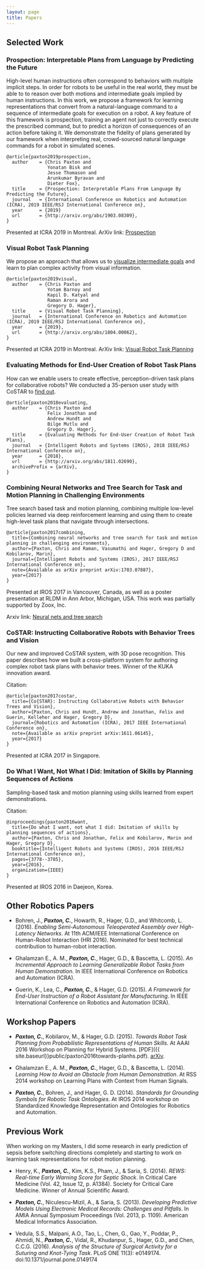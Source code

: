 ```yaml
---
layout: page
title: Papers
---
```


## Selected Work

### Prospection: Interpretable Plans from Language by Predicting the Future

High-level human instructions often correspond to behaviors with multiple implicit steps. In order for robots to be useful in the real world, they must be able to to reason over both motions and intermediate goals implied by human instructions. In this work, we propose a framework for learning representations that convert from a natural-language command to a sequence of intermediate goals for execution on a robot. A key feature of this framework is prospection, training an agent not just to correctly execute the prescribed command, but to predict a horizon of consequences of an action before taking it. We demonstrate the fidelity of plans generated by our framework when interpreting real, crowd-sourced natural language commands for a robot in simulated scenes.

```
@article{paxton2019prospection,
  author    = {Chris Paxton and
               Yonatan Bisk and
               Jesse Thomason and
               Arunkumar Byravan and
               Dieter Fox},
  title     = {Prospection: Interpretable Plans From Language By Predicting the Future},
  journal   = {International Conference on Robotics and Automation (ICRA), 2019 IEEE/RSJ International Conference on},
  year      = {2019}
  url       = {http://arxiv.org/abs/1903.08309},
}
```

Presented at ICRA 2019 in Montreal. ArXiv link: [Prospection](https://arxiv.org/abs/1903.08309)

### Visual Robot Task Planning

We propose an approach that allows us to [visualize intermediate goals](https://cpaxton.github.io/2018/03/30/vtp.html) and learn to plan complex activity from visual information.

```
@article{paxton2019visual,
  author    = {Chris Paxton and
               Yotam Barnoy and
               Kapil D. Katyal and
               Raman Arora and
               Gregory D. Hager},
  title     = {Visual Robot Task Planning},
  journal   = {International Conference on Robotics and Automation (ICRA), 2019 IEEE/RSJ International Conference on},
  year      = {2019},
  url       = {http://arxiv.org/abs/1804.00062},
}
```

Presented at ICRA 2019 in Montreal.  ArXiv link: [Visual Robot Task Planning](https://arxiv.org/abs/1804.00062)


### Evaluating Methods for End-User Creation of Robot Task Plans

How can we enable users to create effective, perception-driven task plans for collaborative robots? We conducted a 35-person user study with CoSTAR to [find out](https://cpaxton.github.io/2018/08/14/evaluating.html).

```
@article{paxton2018evaluating,
  author    = {Chris Paxton and
               Felix Jonathan and
               Andrew Hundt and
               Bilge Mutlu and
               Gregory D. Hager},
  title     = {Evaluating Methods for End-User Creation of Robot Task Plans},
  journal   = {Intelligent Robots and Systems (IROS), 2018 IEEE/RSJ International Conference on},
  year      = {2018},
  url       = {http://arxiv.org/abs/1811.02690},
  archivePrefix = {arXiv},
}
```

### Combining Neural Networks and Tree Search for Task and Motion Planning in Challenging Environments

Tree search based task and motion planning, combining multiple low-level policies learned via deep reinforcement learning and using them to create high-level task plans that navigate through intersections.

```
@article{paxton2017combining,
  title={Combining neural networks and tree search for task and motion planning in challenging environments},
  author={Paxton, Chris and Raman, Vasumathi and Hager, Gregory D and Kobilarov, Marin},
  journal={Intelligent Robots and Systems (IROS), 2017 IEEE/RSJ International Conference on},
  note={Available as arXiv preprint arXiv:1703.07887},
  year={2017}
}
```
Presented at IROS 2017 in Vancouver, Canada, as well as a poster presentation at RLDM in Ann Arbor, Michigan, USA. This work was partially supported by Zoox, Inc.

Arxiv link: [Neural nets and tree search](https://arxiv.org/abs/1703.07887)

### CoSTAR: Instructing Collaborative Robots with Behavior Trees and Vision

Our new and improved CoSTAR system, with 3D pose recognition. This paper describes how we built a cross-platform system for authoring complex robot task plans with behavior trees. Winner of the KUKA innovation award.

Citation:
```
@article{paxton2017costar,
  title={Co{STAR}: Instructing Collaborative Robots with Behavior Trees and Vision},
  author={Paxton, Chris and Hundt, Andrew and Jonathan, Felix and Guerin, Kelleher and Hager, Gregory D},
  journal={Robotics and Automation (ICRA), 2017 IEEE International Conference on},
  note={Available as arXiv preprint arXiv:1611.06145},
  year={2017}
}
```
Presented at ICRA 2017 in Singapore.

### Do What I Want, Not What I Did: Imitation of Skills by Planning Sequences of Actions

Sampling-based task and motion planning using skills learned from expert demonstrations.

Citation:
```
@inproceedings{paxton2016want,
  title={Do what I want, not what I did: Imitation of skills by planning sequences of actions},
  author={Paxton, Chris and Jonathan, Felix and Kobilarov, Marin and Hager, Gregory D},
  booktitle={Intelligent Robots and Systems (IROS), 2016 IEEE/RSJ International Conference on},
  pages={3778--3785},
  year={2016},
  organization={IEEE}
}
```

Presented at IROS 2016 in Daejeon, Korea.

## Other Robotics Papers

  * Bohren, J., ***Paxton, C.***, Howarth, R., Hager, G.D., and Whitcomb, L. (2016). _Enabling Semi-Autonomous Teleoperated Assembly over High-Latency Networks_. At 11th ACM/IEEE International Conference on Human-Robot Interaction (HRI 2016). Nominated for best technical contribution to human-robot interaction.

  * Ghalamzan E., A. M., ***Paxton, C.***, Hager, G.D., & Bascetta, L. (2015). _An Incremental Approach to Learning Generalizable Robot Tasks from Human Demonstration_. In IEEE International Conference on Robotics and Automation (ICRA).

  * Guerin, K., Lea, C., ***Paxton, C.***, & Hager, G.D. (2015). _A Framework for End-User Instruction of a Robot Assistant for Manufacturing_. In IEEE International Conference on Robotics and Automation (ICRA).

## Workshop Papers

  * ***Paxton, C.***, Kobilarov, M., & Hager, G.D. (2015). _Towards Robot Task Planning from Probabilistic Representations of Human Skills_. At AAAI 2016 Workshop on Planning for Hybrid Systems. [PDF]({{ site.baseurl}}public/paxton2016towards-planhs.pdf). [arXiv](http://arxiv.org/abs/1602.04754).

  * Ghalamzan E., A. M., ***Paxton, C.***, Hager, G.D., & Bascetta, L. (2014). _Learning How to Avoid an Obstacle from Human Demonstration_. At RSS 2014 workshop on Learning Plans with Context from Human Signals.

  * ***Paxton, C.***, Bohren, J., and Hager, G. D. (2014). _Standards for Grounding Symbols for Robotic Task Ontologies_. At IROS 2014 workshop on Standardized Knowledge Representation and Ontologies for Robotics and Automation. 

## Previous Work

<p class="message">
When working on my Masters, I did some research in early prediction of sepsis before switching directions completely and starting to work on learning task representations for robot motion planning.
</p>

  * Henry, K., ***Paxton, C.***, Kim, K.S., Pham, J., & Saria, S. (2014). _REWS: Real-time Early Warning Score for Septic Shock_. In Critical Care Medicine (Vol. 42, Issue 12, p. A1384). Society for Critical Care Medicine. Winner of Annual Scientific Award. 

  * ***Paxton, C.***, Niculescu-Mizil, A., & Saria, S. (2013). _Developing Predictive Models Using Electronic Medical Records: Challenges and Pitfalls_. In AMIA Annual Symposium Proceedings (Vol. 2013, p. 1109). American Medical Informatics Association.

  * Vedula, S.S., Malpani, A.O., Tao, L., Chen, G., Gao, Y., Poddar, P., Ahmidi, N., ***Paxton, C.***, Vidal, R., Khudanpur, S., Hager, G.D., and Chen, C.C.G. (2016). _Analysis of the Structure of Surgical Activity for a Suturing and Knot-Tying Task_. PLoS ONE 11(3): e0149174. doi:10.1371/journal.pone.0149174

